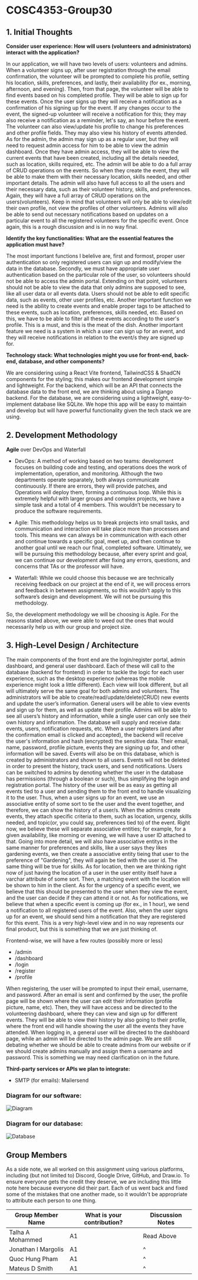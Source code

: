 # COSC4353-Group30

## 1. Initial Thoughts
**Consider user experience: How will users (volunteers and administrators) interact with the application?**

In our application, we will have two levels of users: volunteers and admins. When a volunteer signs up, after user registration through the email confirmation, the volunteer will be prompted to complete his profile, setting his location, skills, preferences, and lastly, their availability (for ex., morning, afternoon, and evening). Then, from that page, the volunteer will be able to find events based on his completed profile. They will be able to sign up for these events. Once the user signs up they will receive a notification as a confirmation of his signing up for the event. If any changes occur to the event, the signed-up volunteer will receive a notification for this; they may also receive a notification as a reminder, let's say, an hour before the event. The volunteer can also view/update his profile to change his preferences and other profile fields. They may also view his history of events attended. As for the admin, the admin may sign up as a regular user, but they will need to request admin access for him to be able to view the admin dashboard.
Once they have admin access, they will be able to view the current events that have been created, including all the details needed, such as location, skills required, etc. The admin will be able to do a full array of CRUD operations on the events. So when they create the event, they will be able to make them with their necessary location, skills needed, and other important details. The admin will also have full access to all the users and their necessary data, such as their volunteer history, skills, and preferences. Again, they will have a full array of CRUD operations on the users(volunteers). Keep in mind that volunteers will only be able to view/edit their own profile, not view the profiles of other volunteers. Admins will also be able to send out necessary notifications based on updates on a particular event to all the registered volunteers for the specific event. Once again, this is a rough discussion and is in no way final.

**Identify the key functionalities: What are the essential features the application must have?**

The most important functions I belelive are, first and formost, proper user authentication so only registered users can sign up and modify/view the data in the database. Secondly, we must have appropriate user authentication based on the particular role of the user, so volunteers should not be able to access the admin portal. Extending on that point, volunteers should not be able to view the data that only admins are supposed to see, like all user data or all events data. Users should not be able to edit specific data, such as events, other user profiles, etc. Another important function we need is the ability to create events and enable proper tags to be attached to these events, such as location, preferences, skills needed, etc. Based on this, we have to be able to filter all these events according to the user's profile. This is a must, and this is the meat of the dish. Another important feature we need is a system in which a user can sign up for an event, and they will receive notifications in relation to the event/s they are signed up for. 

**Technology stack: What technologies might you use for front-end, back-end, database, and other components?**

We are considering using a React Vite frontend, TailwindCSS & ShadCN components for the styling; this makes our frontend development simple and lightweight. For the backend, which will be an API that connects the database data to the front end, we are thinking about using a Django backend. For the database, we are considering using a lightweight, easy-to-implement database like SQLite. We hope this app will be easy to maintain and develop but will have powerful functionality given the tech stack we are using. 
 
## 2. Development Methodology

**Agile** over DevOps and Waterfall

  - DevOps: A method of working based on two teams: development focuses on building code and testing, and operations does the work of implementation, operation, and monitoring. Although the two departments operate separately, both always communicate continuously. If there are errors, they will provide patches, and Operations will deploy them, forming a continuous loop. While this is extremely helpful with larger groups and complex projects, we have a simple task and a total of 4 members. This wouldn’t be necessary to produce the software requirements.

  - Agile: This methodology helps us to break projects into small tasks, and communication and interaction will take place more than processes and tools. This means we can always be in communication with each other and continue towards a specific goal, meet up, and then continue to another goal until we reach our final, completed software. Ultimately, we will be pursuing this methodology because, after every sprint and goal, we can continue our development after fixing any errors, questions, and concerns that TAs or the professor will have.

  - Waterfall: While we could choose this because we are technically receiving feedback on our project at the end of it, we will process errors and feedback in between assignments, so this wouldn’t apply to this software’s design and development. We will not be pursuing this methodology.

So, the development methodology we will be choosing is Agile. For the reasons stated above, we were able to weed out the ones that would necessarily help us with our group and project size. 

## 3. High-Level Design / Architecture

The main components of the front end are the login/register portal, admin dashboard, and general user dashboard. Each of these will call to the database (backend for frontend) in order to tackle the logic for each user experience, such as the desktop experience (whereas the mobile experience might look a little different). Each view will look different, but all will ultimately serve the same goal for both admins and volunteers. The administrators will be able to create/read/update/delete(CRUD) new events and update the user’s information. General users will be able to view events and sign up for them, as well as update their profile. Admins will be able to see all users’s history and information, while a single user can only see their own history and information. The database will supply and receive data: events, users, notification requests, etc. When a user registers (and after the confirmation email is clicked and accepted), the backend will receive the user's information and hash (encrypted) the sensitive data. Their email, name, password, profile picture, events they are signing up for, and other information will be saved. Events will also be on this database, which is created by administrators and shown to all users. Events will not be deleted in order to present the history, track users, and send notifications. Users can be switched to admins by denoting whether the user in the database has permissions (through a boolean or such), thus simplifying the login and registration portal. The history of the user will be as easy as getting all events tied to a user and sending them to the front end to handle visualizing it to the user. Thus, when a user signs up for an event, we use an associative entity of some sort to tie the user and the event together, and therefore, we can show the history of a user/s.
When the admins create events, they attach specific criteria to them, such as location, urgency, skills needed, and topic(or, you could say, preferences tied to) of the event. Right now, we believe these will separate associative entities; for example, for a given availability, like morning or evening, we will have a user ID attached to that. Going into more detail, we will also have associative entitys in the same manner for preferences and skills, like a user says they likes gardening events, we then create a associative entity tieing that user to the preference of "Gardening", they will again be tied with the user id. The same thing will be true for skills. As for location, then we are thinking right now of just having the location of a user in the user entity itself have a varchar attribute of some sort. Then, a matching event with the location will be shown to him in the client. As for the urgency of a specific event, we believe that this should be presented to the user when they view the event, and the user can decide if they can attend it or not. As for notifications, we believe that when a specific event is coming up (for ex., in 1 hour), we send a notification to all registered users of the event. Also, when the user signs up for an event, we should send him a notification that they are registered for this event. This is a very high-level view and in no way represents our final product, but this is something that we are just thinking of. 

Frontend-wise, we will have a few routes (possibly more or less)
  - /admin
  - /dashboard
  - /login
  - /register
  - /profile

When registering, the user will be prompted to input their email, username, and password. After an email is sent and confirmed by the user, the profile page will be shown where the user can edit their information (profile picture, name, etc). Then, they will have access and be directed to the volunteering dashboard, where they can view and sign up for different events. They will be able to view their history by also going to their profile, where the front end will handle showing the user all the events they have attended. When logging in, a general user will be directed to the dashboard page, while an admin will be directed to the admin page. We are still debating whether we should be able to create admins from our website or if we should create admins manually and assign them a username and password. This is something we may need clarification on in the future. 

**Third-party services or APIs we plan to integrate:**
	
  -	SMTP (for emails): Mailersend

### Diagram for our software:
![Diagram](https://github.com/grapejuices/COSC4353-Group30/blob/master/Diagram.drawio.svg)

### Diagram for our database:
![Database](https://github.com/grapejuices/COSC4353-Group30/blob/master/Database.drawio.svg)

## Group Members

As a side note, we all worked on this assignment using various platforms, including (but not limited to) Discord, Google Drive, GitHub, and Draw.io. To ensure everyone gets the credit they deserve, we are including this little note here because everyone did their part. Each of us went back and fixed some of the mistakes that one another made, so it wouldn't be appropriate to attribute each person to one thing. 

| Group Member Name   | What is your contribution?                       | Discussion Notes |
|---------------------|--------------------------------------------------|------------------|
| Talha A Mohammed    | A1  						 |    Read Above    |
| Jonathan I Margolis | A1                                          	 |         ^        |
| Quoc Hung Pham      | A1                                           	 |         ^        |
| Mateus D Smith      | A1                                           	 |         ^        |

